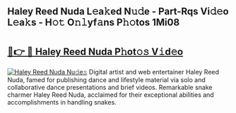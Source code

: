 ## Haley Reed Nuda L𝚎a𝚔ed N𝚞𝚍e - Part-Rqs Vi𝚍𝚎o L𝚎a𝚔s - H𝚘𝚝 O𝚗𝚕yf𝚊ns P𝚑𝚘tos 1Mi08

# <h2><a href="http://kfbawub.oniu.top/?m=Haley+Reed+Nuda">🔗👉 🔴 Haley Reed Nuda P𝚑ot𝚘𝚜 V𝚒d𝚎o</a></h2>

[![Haley Reed Nuda Nu𝚍e𝚜](https://i.imgur.com/0qMVB7G.gif)](http://kfbawub.oniu.top/?m=Haley+Reed+Nuda)
Digital artist and web entertainer Haley Reed Nuda, famed for publishing dance and lifestyle material via solo and collaborative dance presentations and brief videos. Remarkable snake charmer Haley Reed Nuda, acclaimed for their exceptional abilities and accomplishments in handling snakes.  
